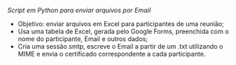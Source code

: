 *Script em Python para enviar arquivos por Email*
- Objetivo: enviar arquivos em Excel para participantes de uma reunião;
- Usa uma tabela de Excel, gerada pelo Google Forms, preenchida com o nome do participante, Email e outros dados;
- Cria uma sessão smtp, escreve o Email a partir de um .txt utilizando o MIME e envia o certificado correspondente a cada participante.
